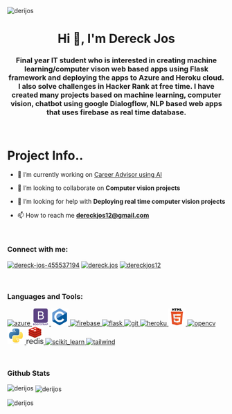 <p align="left"> <img src="https://komarev.com/ghpvc/?username=derijos&label=Profile%20views&color=0e75b6&style=flat" alt="derijos" /> </p>
<h1 align="center">Hi 👋, I'm Dereck Jos</h1>
<h3 align="center">Final year IT student who is interested in creating machine learning/computer vison web based apps using Flask framework and deploying the apps to Azure and Heroku cloud. I also solve challenges in Hacker Rank at free time. I have created many projects based on machine learning, computer vision, chatbot using google Dialogflow, NLP based web apps that uses firebase as real time database.</h3>
<br>
<h1 align="left">Project Info..</h1>

- 🔭 I’m currently working on [Career Advisor using AI](https://career-advisor-10.azurewebsites.net/)

- 👯 I’m looking to collaborate on **Computer vision projects**

- 🤝 I’m looking for help with **Deploying real time computer vision projects**

- 📫 How to reach me **dereckjos12@gmail.com**
<br>
<h3 align="left">Connect with me:</h3>
<p align="left">
<a href="https://linkedin.com/in/dereck-jos-455537194" target="blank"><img align="center" src="https://raw.githubusercontent.com/rahuldkjain/github-profile-readme-generator/master/src/images/icons/Social/linked-in-alt.svg" alt="dereck-jos-455537194" height="30" width="40" /></a>
<a href="https://fb.com/dereck.jos" target="blank"><img align="center" src="https://raw.githubusercontent.com/rahuldkjain/github-profile-readme-generator/master/src/images/icons/Social/facebook.svg" alt="dereck.jos" height="30" width="40" /></a>
<a href="https://www.hackerrank.com/dereckjos12" target="blank"><img align="center" src="https://raw.githubusercontent.com/rahuldkjain/github-profile-readme-generator/master/src/images/icons/Social/hackerrank.svg" alt="dereckjos12" height="30" width="40" /></a>
</p>
<br>
<h3 align="left">Languages and Tools:</h3>
<p align="left"> <a href="https://azure.microsoft.com/en-in/" target="_blank"> <img src="https://www.vectorlogo.zone/logos/microsoft_azure/microsoft_azure-icon.svg" alt="azure" width="40" height="40"/> </a> <a href="https://getbootstrap.com" target="_blank"> <img src="https://raw.githubusercontent.com/devicons/devicon/master/icons/bootstrap/bootstrap-plain-wordmark.svg" alt="bootstrap" width="40" height="40"/> </a> <a href="https://www.cprogramming.com/" target="_blank"> <img src="https://raw.githubusercontent.com/devicons/devicon/master/icons/c/c-original.svg" alt="c" width="40" height="40"/> </a> <a href="https://firebase.google.com/" target="_blank"> <img src="https://www.vectorlogo.zone/logos/firebase/firebase-icon.svg" alt="firebase" width="40" height="40"/> </a> <a href="https://flask.palletsprojects.com/" target="_blank"> <img src="https://www.vectorlogo.zone/logos/pocoo_flask/pocoo_flask-icon.svg" alt="flask" width="40" height="40"/> </a> <a href="https://git-scm.com/" target="_blank"> <img src="https://www.vectorlogo.zone/logos/git-scm/git-scm-icon.svg" alt="git" width="40" height="40"/> </a> <a href="https://heroku.com" target="_blank"> <img src="https://www.vectorlogo.zone/logos/heroku/heroku-icon.svg" alt="heroku" width="40" height="40"/> </a> <a href="https://www.w3.org/html/" target="_blank"> <img src="https://raw.githubusercontent.com/devicons/devicon/master/icons/html5/html5-original-wordmark.svg" alt="html5" width="40" height="40"/> </a> <a href="https://opencv.org/" target="_blank"> <img src="https://www.vectorlogo.zone/logos/opencv/opencv-icon.svg" alt="opencv" width="40" height="40"/> </a> <a href="https://www.python.org" target="_blank"> <img src="https://raw.githubusercontent.com/devicons/devicon/master/icons/python/python-original.svg" alt="python" width="40" height="40"/> </a> <a href="https://redis.io" target="_blank"> <img src="https://raw.githubusercontent.com/devicons/devicon/master/icons/redis/redis-original-wordmark.svg" alt="redis" width="40" height="40"/> </a> <a href="https://scikit-learn.org/" target="_blank"> <img src="https://upload.wikimedia.org/wikipedia/commons/0/05/Scikit_learn_logo_small.svg" alt="scikit_learn" width="40" height="40"/> </a> <a href="https://tailwindcss.com/" target="_blank"> <img src="https://www.vectorlogo.zone/logos/tailwindcss/tailwindcss-icon.svg" alt="tailwind" width="40" height="40"/> </a> </p>

<br>
<h3>Github Stats</h3>

<p><img align="left" src="https://github-readme-stats.vercel.app/api/top-langs?username=derijos&show_icons=true&locale=en&layout=compact" alt="derijos" /></p>


<p>&nbsp;<img align="center" src="https://github-readme-stats.vercel.app/api?username=derijos&show_icons=true&locale=en" alt="derijos" /></p>

<p><img align="center" src="https://github-readme-streak-stats.herokuapp.com/?user=derijos&" alt="derijos" /></p>
